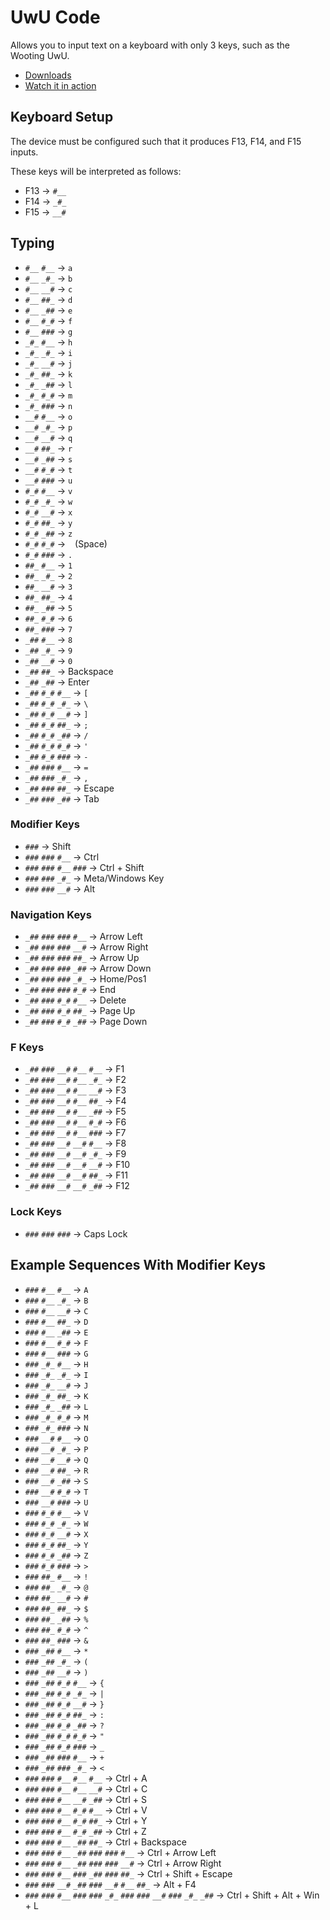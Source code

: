 # UwU Code

Allows you to input text on a keyboard with only 3 keys, such as the Wooting UwU.

- [Downloads](https://github.com/Sainan/uwu-code/releases)
- [Watch it in action](https://www.youtube.com/watch?v=9aKUcVTyI0k)

## Keyboard Setup

The device must be configured such that it produces F13, F14, and F15 inputs.

These keys will be interpreted as follows:

- F13 -> `#__`
- F14 -> `_#_`
- F15 -> `__#`

## Typing

- `#__` `#__` -> `a`
- `#__` `_#_` -> `b`
- `#__` `__#` -> `c`
- `#__` `##_` -> `d`
- `#__` `_##` -> `e`
- `#__` `#_#` -> `f`
- `#__` `###` -> `g`
- `_#_` `#__` -> `h`
- `_#_` `_#_` -> `i`
- `_#_` `__#` -> `j`
- `_#_` `##_` -> `k`
- `_#_` `_##` -> `l`
- `_#_` `#_#` -> `m`
- `_#_` `###` -> `n`
- `__#` `#__` -> `o`
- `__#` `_#_` -> `p`
- `__#` `__#` -> `q`
- `__#` `##_` -> `r`
- `__#` `_##` -> `s`
- `__#` `#_#` -> `t`
- `__#` `###` -> `u`
- `#_#` `#__` -> `v`
- `#_#` `_#_` -> `w`
- `#_#` `__#` -> `x`
- `#_#` `##_` -> `y`
- `#_#` `_##` -> `z`
- `#_#` `#_#` -> ` ` (Space)
- `#_#` `###` -> `.`
- `##_` `#__` -> `1`
- `##_` `_#_` -> `2`
- `##_` `__#` -> `3`
- `##_` `##_` -> `4`
- `##_` `_##` -> `5`
- `##_` `#_#` -> `6`
- `##_` `###` -> `7`
- `_##` `#__` -> `8`
- `_##` `_#_` -> `9`
- `_##` `__#` -> `0`
- `_##` `##_` -> Backspace
- `_##` `_##` -> Enter
- `_##` `#_#` `#__` -> `[`
- `_##` `#_#` `_#_` -> `\`
- `_##` `#_#` `__#` -> `]`
- `_##` `#_#` `##_` -> `;`
- `_##` `#_#` `_##` -> `/`
- `_##` `#_#` `#_#` -> `'`
- `_##` `#_#` `###` -> `-`
- `_##` `###` `#__` -> `=`
- `_##` `###` `_#_` -> `,`
- `_##` `###` `##_` -> Escape
- `_##` `###` `_##` -> Tab

### Modifier Keys

- `###` -> Shift
- `###` `###` `#__` -> Ctrl
- `###` `###` `#__` `###` -> Ctrl + Shift
- `###` `###` `_#_` -> Meta/Windows Key
- `###` `###` `__#` -> Alt

### Navigation Keys

- `_##` `###` `###` `#__` -> Arrow Left
- `_##` `###` `###` `__#` -> Arrow Right
- `_##` `###` `###` `##_` -> Arrow Up
- `_##` `###` `###` `_##` -> Arrow Down
- `_##` `###` `###` `_#_` -> Home/Pos1
- `_##` `###` `###` `#_#` -> End
- `_##` `###` `#_#` `#__` -> Delete
- `_##` `###` `#_#` `##_` -> Page Up
- `_##` `###` `#_#` `_##` -> Page Down

### F Keys

- `_##` `###` `__#` `#__` `#__` -> F1
- `_##` `###` `__#` `#__` `_#_` -> F2
- `_##` `###` `__#` `#__` `__#` -> F3
- `_##` `###` `__#` `#__` `##_` -> F4
- `_##` `###` `__#` `#__` `_##` -> F5
- `_##` `###` `__#` `#__` `#_#` -> F6
- `_##` `###` `__#` `#__` `###` -> F7
- `_##` `###` `__#` `__#` `#__` -> F8
- `_##` `###` `__#` `__#` `_#_` -> F9
- `_##` `###` `__#` `__#` `__#` -> F10
- `_##` `###` `__#` `__#` `##_` -> F11
- `_##` `###` `__#` `__#` `_##` -> F12

### Lock Keys

- `###` `###` `###` -> Caps Lock

## Example Sequences With Modifier Keys

- `###` `#__` `#__` -> `A`
- `###` `#__` `_#_` -> `B`
- `###` `#__` `__#` -> `C`
- `###` `#__` `##_` -> `D`
- `###` `#__` `_##` -> `E`
- `###` `#__` `#_#` -> `F`
- `###` `#__` `###` -> `G`
- `###` `_#_` `#__` -> `H`
- `###` `_#_` `_#_` -> `I`
- `###` `_#_` `__#` -> `J`
- `###` `_#_` `##_` -> `K`
- `###` `_#_` `_##` -> `L`
- `###` `_#_` `#_#` -> `M`
- `###` `_#_` `###` -> `N`
- `###` `__#` `#__` -> `O`
- `###` `__#` `_#_` -> `P`
- `###` `__#` `__#` -> `Q`
- `###` `__#` `##_` -> `R`
- `###` `__#` `_##` -> `S`
- `###` `__#` `#_#` -> `T`
- `###` `__#` `###` -> `U`
- `###` `#_#` `#__` -> `V`
- `###` `#_#` `_#_` -> `W`
- `###` `#_#` `__#` -> `X`
- `###` `#_#` `##_` -> `Y`
- `###` `#_#` `_##` -> `Z`
- `###` `#_#` `###` -> `>`
- `###` `##_` `#__` -> `!`
- `###` `##_` `_#_` -> `@`
- `###` `##_` `__#` -> `#`
- `###` `##_` `##_` -> `$`
- `###` `##_` `_##` -> `%`
- `###` `##_` `#_#` -> `^`
- `###` `##_` `###` -> `&`
- `###` `_##` `#__` -> `*`
- `###` `_##` `_#_` -> `(`
- `###` `_##` `__#` -> `)`
- `###` `_##` `#_#` `#__` -> `{`
- `###` `_##` `#_#` `_#_` -> `|`
- `###` `_##` `#_#` `__#` -> `}`
- `###` `_##` `#_#` `##_` -> `:`
- `###` `_##` `#_#` `_##` -> `?`
- `###` `_##` `#_#` `#_#` -> `"`
- `###` `_##` `#_#` `###` -> `_`
- `###` `_##` `###` `#__` -> `+`
- `###` `_##` `###` `_#_` -> `<`
- `###` `###` `#__` `#__` `#__` -> Ctrl + A
- `###` `###` `#__` `#__` `__#` -> Ctrl + C
- `###` `###` `#__` `__#` `_##` -> Ctrl + S
- `###` `###` `#__` `#_#` `#__` -> Ctrl + V
- `###` `###` `#__` `#_#` `##_` -> Ctrl + Y
- `###` `###` `#__` `#_#` `_##` -> Ctrl + Z
- `###` `###` `#__` `_##` `##_` -> Ctrl + Backspace
- `###` `###` `#__` `_##` `###` `###` `#__` -> Ctrl + Arrow Left
- `###` `###` `#__` `_##` `###` `###` `__#` -> Ctrl + Arrow Right
- `###` `###` `#__` `###` `_##` `###` `##_` -> Ctrl + Shift + Escape
- `###` `###` `__#` `_##` `###` `__#` `#__` `##_` -> Alt + F4
- `###` `###` `#__` `###` `###` `_#_` `###` `###` `__#` `###` `_#_` `_##` -> Ctrl + Shift + Alt + Win + L
